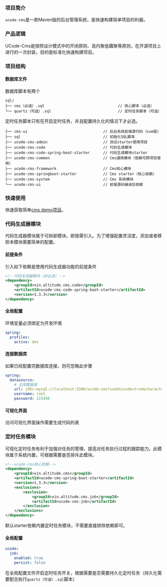 ### 项目简介

`ucode-cms`是一款Maven版的后台管理系统，是快速构建简单项目的利器。

### 产品逻辑
UCode-Cms是按照设计模式中的开闭原则、高内聚低藕聚等原则，在开源项目上进行的一次封装，目的是标准化快速构建项目。


### 项目结构
#### 数据库文件
数据库脚本有两个
```text
sql/
├── cms（必选）.sql                                 // 核心脚本（必选）     
└── quartz（可选）.sql                              // 定时任务脚本（可选）
```
定时任务脚本只有在开启定时任务，并且配置持久化的情况下才必选。
```text
├── cms-ui                                  // 后台系统前端源代码（vue版）
├── sql                                     // 初始化SQL脚本
├── ucode-cms-admin                         // 测试starter使用项目
├── ucode-cms-code                          // 代码生成模块
├── ucode-cms-code-spring-boot-starter      // 代码生成模块starter
├── ucode-cms-common                        // Cms通用模块（依赖可跨项目使用）
├── ucode-cms-framework                     // Cms核心模块
├── ucode-cms-springboot-starter            // Cms starter（核心依赖）
├── ucode-cms-system                        // Cms 系统模块
└── ucode-cms-ui                            // 前端源码编译后依赖
```

### 快速使用

快速获取简单[cms demo项目](https://gitee.com/decsa/demo-cms)。

### 代码生成器模块
代码生成器模块属于可拆卸模块，即按需引入。为了增强配置灵活度，添加或者移除本模块需要简单的配置。
#### 前提条件
引入如下依赖是使用代码生成器功能的前提条件
```xml
<!--代码生成器模块（非必选）-->
<dependency>
    <groupId>xin.altitude.cms.code</groupId>
    <artifactId>ucode-cms-code-spring-boot-starter</artifactId>
    <version>1.3.3</version>
</dependency>
```
#### 全局配置
环境变量必须绑定为开发环境
```yml
spring:
  profiles:
    active: dev
```
#### 连接数据库
如果已经配置完数据库连接，则可忽略此步骤
```yml
spring:
  datasource:
    # 主库数据源
    url: jdbc:mysql://localhost:3306/ucode-cms?useUnicode=true&characterEncoding=utf8&zeroDateTimeBehavior=convertToNull&useSSL=true&serverTimezone=GMT%2B8
    username: root
    password: 123456
```

#### 可视化界面

访问可视化界面操作需要生成代码的表

### 定时任务模块
可视化定时任务有利于加强对任务的管理，提高对任务执行过程的跟踪能力。此模块属于系统内置，可根据需要是否排斥此模块。
```xml
<!--ucode-cms核心依赖-->
<dependency>
    <groupId>xin.altitude.cms</groupId>
    <artifactId>ucode-cms-spring-boot-starter</artifactId>
    <version>1.3.3</version>
    <exclusions>
        <exclusion>
            <groupId>xin.altitude.cms.job</groupId>
            <artifactId>ucode-cms-job</artifactId>
        </exclusion>
    </exclusions>
</dependency>
```
默认starter依赖内置定时任务模块，不需要直接排除依赖即可。
#### 全局配置
```yml
ucode:
  job:
    enabled: true
    persist: false
```
在全局配置文件开启定时任务开关，根据需要是否需要持久化定时任务（持久化需要配合执行`quartz（可选）.sql`脚本）